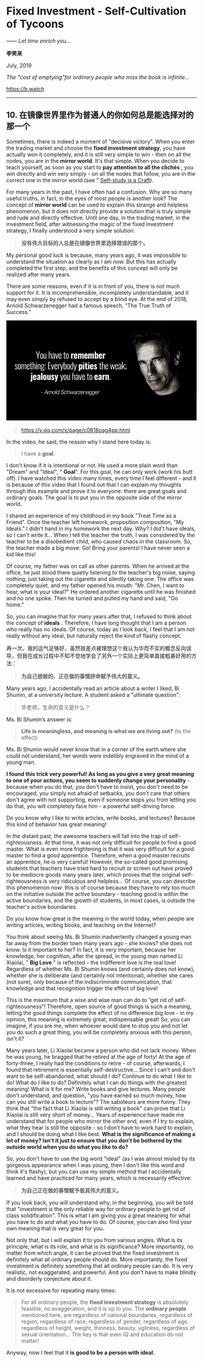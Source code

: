 # Fixed Investment - Self-Cultivation of Tycoons

*—— Let time enrich you...*

**李笑来**

July, 2019

*The "cost of emptying"for ordinary people who miss the book is infinite...*

https://b.watch

---

## 10. 在镜像世界里作为普通人的你如何总是能选择对的那一个

Sometimes, there is indeed a moment of "decisive victory". When you enter the trading market and choose the **fixed investment strategy**, you have actually won it completely, and it is still very simple to win - then on all the nodes, you are in the **mirror world**. It's that simple. When you decide to teach yourself, as soon as you start to **pay attention to all the clichés** , you win directly and win very simply - on all the nodes that follow, you are in the correct one in the mirror world (see " [Self-study is a Craft](https://github.com/selfteaching/the-craft-of-selfteaching)).

For many years in the past, I have often had a confusion. Why are so many useful truths, in fact, in the eyes of most people is another look? The concept of **mirror world** can be used to explain this strange and helpless phenomenon, but it does not directly provide a solution that is truly simple and rude and directly effective. Until one day, in the trading market, in the investment field, after witnessing the magic of the fixed investment strategy, I finally understood a very simple solution:

> **没有伟大目标的人总是在镜像世界里选择错误的那个。**

My personal good luck is because, many years ago, it was impossible to understand the situation as clearly as I am now. But this has actually completed the first step, and the benefits of this concept will only be realized after many years.

There are some reasons, even if it is in front of you, there is not much support for it. It is incomprehensible, incompletely understandable, and it may even simply by refused to accept by a blind eye. At the end of 2018, Arnold Schwarzenegger had a famous speech, "The True Truth of Success."

![Arnold-Schwarzenegger-quotes-Jealousy-you-have-to-earn](../images/Arnold-Schwarzenegger-quotes-Jealousy-you-have-to-earn.jpg)

> https://v.qq.com/x/page/c0818oag4pp.html

In the video, he said, the reason why I stand here today is:

> I have a **goal**.

I don't know if it is intentional or not. He used a more plain word than "Dream" and "Ideal", " **Goal**". For this goal, he can only work (work his butt off). I have watched this video many times, every time I feel different - and it is because of this video that I found out that I can explain my thoughts through this example and prove it to everyone: there are great goals and ordinary goals. The goal is to put you in the opposite side of the mirror world.

I shared an experience of my childhood in my book "Treat Time as a Friend". Once the teacher left homework, proposition composition, "My Ideals." I didn't hand in my homework the next day. Why? I did't have ideals, so I can't write it... When I tell the teacher the truth, I was considered by the teacher to be a disobedient child, who caused chaos in the classroom. So, the teacher made a big move: Go! Bring your parents! I have never seen a kid like this!

Of course, my father was on call as other parents. When he arrived at the office, he just stood there quietly listening to the teacher's big noise, saying nothing, just taking out the cigarette and silently taking one. The office was completely quiet, and my father opened his mouth: "Mr. Chen, I want to hear, what is your ideal?" He ordered another cigarette until he was finished and no one spoke. Then he turned and pulled my hand and said, "Go home."

So, you can imagine that for many years after that, I refused to think about the concept of **ideals** . Therefore, I have long thought that I am a person who really has no ideals. Of course, today as I look back, I feel that I am not really without any ideal, but naturally reject the kind of flashy concept.

再一次，我的运气足够好，虽然我差点被理想这个我认为华而不实的概念反向误导，但我在成长过程中不知不觉地学会了另外一个实际上更简单直接粗暴好用的方法：

> **为自己想做的、正在做的事情拼命赋予伟大的意义。**

Many years ago, I accidentally read an article about a writer I liked, Bi Shumin, at a university lecture. A student asked a "ultimate question":

> 毕老师，生命的意义是什么？

Ms. Bi Shumin’s answer is:

> **Life is meaningless, and meaning is what we are living out?** (to the effect)

Ms. Bi Shumin would never know that in a corner of the earth where she could not understand, her words were indelibly engraved in the mind of a young man.

**I found this trick very powerful! As long as you give a very great meaning to one of your actions, you seem to suddenly change your personality** - because when you do that, you don't have to insist, you don't need to be encouraged, you simply not afraid of setbacks, you don't care that others don't agree with not supporting, even if someone stops you from letting you do that, you will completely face him - a powerful self-driving force.

Do you know why I like to write articles, write books, and lectures? Because this kind of behavior has great meaning!

In the distant past, the awesome teachers will fall into the trap of self-righteousness. At that time, it was not only difficult for people to find a good master. What is even more frightening is that it was very difficult for a good master to find a good apprentice. Therefore, when a good master recruits an apprentice, he is very careful! However, the so-called good promising students that teachers have tried hard to recruit or screen out have proved to be mediocre goods many years later, which proves that the original self-righteousness is very ridiculous and helpless... Of course, you can describe this phenomenon now: this is of course because they have to rely too much on the initiative outside the active boundary - teaching good is within the active boundaries, and the growth of students, in most cases, is outside the teacher's active boundaries.

Do you know how great is the meaning in the world today, when people are writing articles, writing books, and teaching on the Internet?

You think about seeing Ms. Bi Shumin inadvertently changed a young man far away from the border town many years ago - she knows? she does not know. Is it important to her? In fact, it is very important, because her knowledge, her cognition, after the spread, in the young man named Li Xiaolai, " **Big Love** " is reflected - the indifferent love is the real love! Regardless of whether Ms. Bi Shumin knows (and certainly does not know), whether she is deliberate (and certainly not intentional), whether she cares (not sure), only because of the indiscriminate communication, that knowledge and that recognition trigger the effect of big love!

This is the maximum that a wise and wise man can do to “get rid of self-righteousness”! Therefore, open source of good things is such a meaning, letting the good things complete the effect of no difference big love - in my opinion, this meaning is extremely great, indispensable great! So, you can imagine, if you are me, when whoever would dare to stop you and not let you do such a great thing, you will be completely anxious with this person, isn't it?

Many years later, Li Xiaolai became a person who did not lack money. When he was young, he bragged that he retired at the age of forty! At the age of forty-three, I really had the conditions to retire - of course, afterwards, I found that retirement is essentially self-destructive... Since I can't and don't want to be self-abandoned, what should I do? Continue to do what I like to do! What do I like to do? Definitely what I can do things with the greatest meaning! What is it for me? Write books and give lectures. Many people don't understand, and question, "you have earned so much money, how can you still write a book to lecture"? The saboteurs are more funny. They think that "the fact that Li Xiaolai is still writing a book" can prove that Li Xiaolai is still very short of money... Years of experience have made me understand that for people who mirror the other end, even if I try to explain, what they hear is still the opposite - so I don’t have to work hard to explain, and I should be doing what I like best. **What is the significance of making a lot of money? Isn't it just to ensure that you don't be bothered by the outside world when you do what you like to do?**

So, you don't have to use the big word "ideal"  (as I was almost misled by its gorgeous appearance when I was young, then I don't like this word and think it's flashy), but you can use my simple method that I accidentally learned and have practiced for many years, which is necessarily effective:

> **为自己正在做的事情赋予极其伟大的意义。**

If you look back, you will understand why, in the beginning, you will be told that "investment is the only reliable way for ordinary people to get rid of class solidification". This is what I am giving you a great meaning for what you have to do and what you have to do. Of course, you can also find your own meaning that is very great for you.

Not only that, but I will explain it to you from various angles. What is its principle, what is its role, and what is its significance? More importantly, no matter from which angle, it can be proved that the fixed investment is definitely what all ordinary people should do. More importantly, the fixed investment is definitely something that all ordinary people can do. It is very realistic, not exaggerated, and powerful. And you don't have to make blindly and disorderly conjecture about it.

It is not excessive for repeating many times:

> For all ordinary people, the **fixed investment strategy** is absolutely feasible, no exaggeration, and it is up to you. The **ordinary people** mentioned here, are regardless of national boundaries, regardless of region, regardless of race, regardless of gender, regardless of age, regardless of height, weight, thinness, beauty, ugliness, regardless of sexual orientation... The key is that even IQ and education do not matter!

Anyway, now I feel that it **is good to be a person with ideal.**
